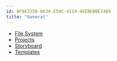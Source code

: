 ```yaml
---
id: BF9E335B-B639-E50C-4214-4EEBEBBE74B5
title: "General"
---
```


-   [File System](/Recipes/ios/general/file_system) 
-  [Projects](/Recipes/ios/general/projects)
-   [Storyboard](/Recipes/ios/general/storyboard) 
-  [Templates](/Recipes/ios/general/templates)
